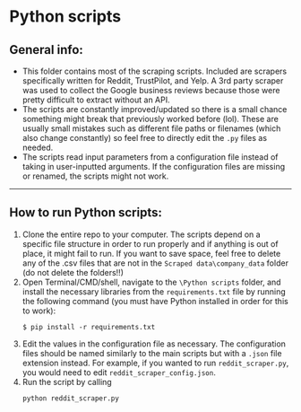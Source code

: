 # Python scripts

## General info:
- This folder contains most of the scraping scripts. Included are scrapers specifically written for Reddit, TrustPilot, and Yelp. A 3rd party scraper was used to collect the Google business reviews because those were pretty difficult to extract without an API.
- The scripts are constantly improved/updated so there is a small chance something might break that previously worked before (lol). These are usually small mistakes such as different file paths or filenames (which also change constantly) so feel free to directly edit the ```.py``` files as needed.
- The scripts read input parameters from a configuration file instead of taking in user-inputted arguments. If the configuration files are missing or renamed, the scripts might not work.

---

## How to run Python scripts:

1. Clone the entire repo to your computer. The scripts depend on a specific file structure in order to run properly and if anything is out of place, it might fail to run. If you want to save space, feel free to delete any of the .csv files that are not in the ```Scraped data\company_data``` folder (do not delete the folders!!)
2. Open Terminal/CMD/shell, navigate to the ```\Python scripts``` folder, and install the necessary libraries from the ```requirements.txt``` file by running the following command (you must have Python installed in order for this to work):
    ```
    $ pip install -r requirements.txt
    ```
3. Edit the values in the configuration file as necessary. The configuration files should be named similarly to the main scripts but with a ```.json``` file extension instead. For example, if you wanted to run ```reddit_scraper.py```, you would need to edit ```reddit_scraper_config.json```.
4. Run the script by calling
    ```
    python reddit_scraper.py
    ```